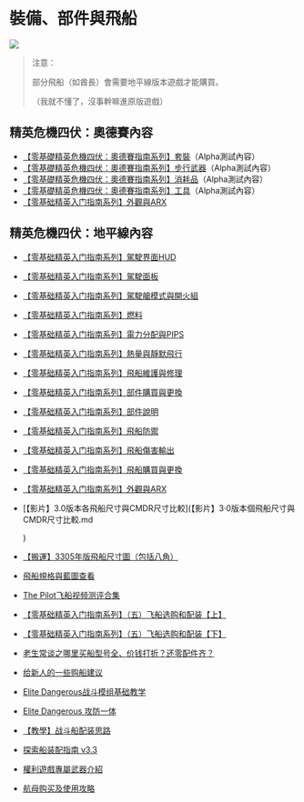 # 裝備、部件與飛船

![](https://qiniu.elitedanger.cn/assets/files/2021-05-15/1621096522-191866-shipmoduleequipment.jpeg)

> 注意：
>
> 部分飛船（如酋長）會需要地平線版本遊戲才能購買。
>
> （我就不懂了，沒事幹嘛進原版遊戲）

## 精英危機四伏：奧德賽內容

* [【零基礎精英危機四伏：奧德賽指南系列】套裝](ling-ji-chu-jing-ying-wei-ji-si-fu-ao-de-sai-zhi-nan-xi-lie-tao-zhuang.md)（Alpha測試內容）
* [【零基礎精英危機四伏：奧德賽指南系列】步行武器](ling-ji-chu-jing-ying-wei-ji-si-fu-ao-de-sai-zhi-nan-xi-lie-bu-hang-wu-qi.md)（Alpha測試內容）
* [【零基礎精英危機四伏：奧德賽指南系列】消耗品](ling-ji-chu-jing-ying-wei-ji-si-fu-ao-de-sai-zhi-nan-xi-lie-xiao-hao-pin.md)（Alpha測試內容）
* [【零基礎精英危機四伏：奧德賽指南系列】工具](ling-ji-chu-jing-ying-wei-ji-si-fu-ao-de-sai-zhi-nan-xi-lie-gong-ju.md)（Alpha測試內容）
* [【零基础精英入门指南系列】外觀與ARX](ling-ji-chu-jing-ying-ru-men-zhi-nan-xi-lie-wai-guan-yu-arx-1.md)

## 精英危機四伏：地平線內容

* [【零基础精英入门指南系列】駕駛界面HUD](ling-ji-chu-jing-ying-ru-men-zhi-nan-xi-lie-jia-shi-jie-mian.md)
* [【零基础精英入门指南系列】駕駛面板](https://github.com/sdy623/Elite-Dangerous-CHN-Tutorial/tree/7f8a142d5071019becb8251140a76f23b650f726/【零基础精英入门指南系列】駕駛面板/README.md)
* [【零基础精英入门指南系列】駕駛艙模式與開火組](ling-ji-chu-jing-ying-ru-men-zhi-nan-xi-lie-jia-shi-cang-mo-shi-yu-kai-huo-zu.md)
* [【零基础精英入门指南系列】燃料](ling-ji-chu-jing-ying-ru-men-zhi-nan-xi-lie-ran-liao.md)
* [【零基础精英入门指南系列】電力分配與PIPS](ling-ji-chu-jing-ying-ru-men-zhi-nan-xi-lie-dian-li-fen-pei-yu-pips.md)
* [【零基础精英入门指南系列】熱量與靜默飛行](ling-ji-chu-jing-ying-ru-men-zhi-nan-xi-lie-re-liang-yu-jing-mo-fei-hang.md)
* [【零基础精英入门指南系列】飛船維護與修理](ling-ji-chu-jing-ying-ru-men-zhi-nan-xi-lie-fei-chuan-wei-hu-yu-xiu-li.md)
* [【零基础精英入门指南系列】部件購買與更換](ling-ji-chu-jing-ying-ru-men-zhi-nan-xi-lie-bu-jian-gou-mai-yu-geng-huan.md)
* [【零基础精英入门指南系列】部件說明](ling-ji-chu-jing-ying-ru-men-zhi-nan-xi-lie-bu-jian-shuo-ming.md)
* [【零基础精英入门指南系列】飛船防禦](../zhan-dou-xiang-guan/ling-ji-chu-jing-ying-ru-men-zhi-nan-xi-lie-fei-chuan-fang-yu.md)
* [【零基础精英入门指南系列】飛船傷害輸出](../zhan-dou-xiang-guan/ling-ji-chu-jing-ying-ru-men-zhi-nan-xi-lie-fei-chuan-shang-hai-shu-chu.md)
* [【零基础精英入门指南系列】飛船購買與更換](ling-ji-chu-jing-ying-ru-men-zhi-nan-xi-lie-fei-chuan-gou-mai-yu-geng-huan.md)
* [【零基础精英入门指南系列】外觀與ARX](https://github.com/sdy623/Elite-Dangerous-CHN-Tutorial/tree/7f8a142d5071019becb8251140a76f23b650f726/【零基础精英入门指南系列】外觀與ARX/README.md)
* \[【影片】3.0版本各飛船尺寸與CMDR尺寸比較\]\(【影片】3·0版本個飛船尺寸與CMDR尺寸比較.md

  \)

* [【搬運】3305年版飛船尺寸圖（包括八角）](ban-yun-3305-nian-ban-fei-chuan-chi-cun-tu-bao-kuo-ba-jiao.md)
* [飛船規格與藍圖查看](http://codex.elite-dangerous-blog.co.uk/sidewinder)
* [The Pilot飞船视频测评合集](https://forum.elitedanger.cn/d/506-the-pilot)
* [【零基础精英入门指南系列】（五）飞船选购和配装【上】](ling-ji-chu-jing-ying-ru-men-zhi-nan-xi-lie-wu-fei-chuan-xuan-gou-he-pei-zhuang-shang.md)
* [【零基础精英入门指南系列】（五）飞船选购和配装【下】](ling-ji-chu-jing-ying-ru-men-zhi-nan-xi-lie-wu-fei-chuan-xuan-gou-he-pei-zhuang-xia.md)
* [老生常谈之哪里买船型号全、价钱打折？还零配件齐？](meng-xin-kan-guo-lai-lao-sheng-chang-tan-zhi-na-li-mai-chuan-xing-hao-quan-jia-qian-da-zhe-huan-ling.md)
* [给新人的一些购船建议](xin-de-gei-xin-ren-de-yi-xie-gou-chuan-jian-yi.md)
* [Elite Dangerous战斗模组基础教学](https://forum.elitedanger.cn/d/621-elite-dangerous)
* [Elite Dangerous 攻防一体](https://forum.elitedanger.cn/d/622-elite-dangerous)
* [【教學】战斗船配装思路](../zhan-dou-xiang-guan/jiao-xue-zhan-dou-chuan-pei-zhuang-si-lu.md)
* [探索船装配指南 v3.3](https://forum.elitedanger.cn/d/148-v3-3)
* [權利遊戲專屬武器介紹](../shi-li-quan-li-you-xi/quan-li-you-xi-zhuan-shu-wu-qi-jie-shao.md)
* [航母购买及使用攻略](hang-mu-gou-mai-ji-shi-yong-gong-lve.md)

